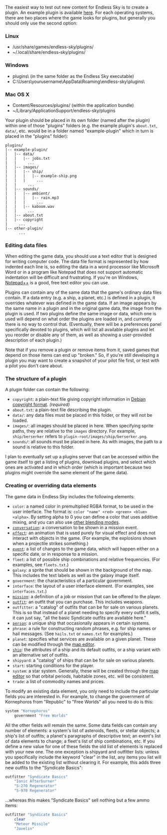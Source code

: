 The easiest way to test out new content for Endless Sky is to create a plugin. An example plugin is available [here](http://endless-sky.github.io/example-plugin.zip). For each operating systems, there are two places where the game looks for plugins, but generally you should only use the second option:

### Linux ###
* /usr/share/games/endless-sky/plugins/
* ~/.local/share/endless-sky/plugins/

### Windows ###
* plugins\ (in the same folder as the Endless Sky executable)
* C:\Users\yourusername\AppData\Roaming\endless-sky\plugins\

### Mac OS X ###
* Content/Resources/plugins/ (within the application bundle)
* ~/Library/ApplicationSupport/endless-sky/plugins

Your plugin should be placed in its own folder (named after the plugin) within one of those "plugins" folders (e.g. the example plugin's `about.txt`, `data/`, etc. would be in a folder named "example-plugin" which in turn is placed in the "plugins" folder):

```
plugins/
|-- example-plugin/
|   |-- data/
|   |   |-- jobs.txt
|   |     ...
|   |-- images/
|   |   |-- ship/
|   |   |   |-- example-ship.png
|   |   |     ...
|   |     ...
|   |-- sounds/
|   |   |-- ambient/
|   |   |   |-- rain.mp3
|   |   |     ...
|   |   |-- kaboom.wav
|   |     ...
|   |-- about.txt
|   |-- copyright
|     ...
|-- other-plugin/
      ...
```

### Editing data files

When editing the game data, you should use a text editor that is designed for writing computer code. The data file format is represented by how indented each line is, so editing the data in a word processor like Microsoft Word or in a program like Notepad that does not support automatic indentation will be difficult and frustrating. If you're on Windows, [Notepad++](https://notepad-plus-plus.org/) is a good, free text editor you can use. 

Plugins can contain any of the same data that the game's ordinary data files contain. If a data entry (e.g. a ship, a planet, etc.) is defined in a plugin, it overrides whatever was defined in the game data. If an image appears by the same name in a plugin and in the original game data, the image from the plugin is used. If two plugins define the same image or data, which one is used will depend on what order the plugins are loaded in, and currently there is no way to control that. (Eventually, there will be a preferences panel specifically devoted to plugins, which will list all available plugins and let you reorder or disable any of them, as well as showing a user-provided description of each plugin.)

Note that if you remove a plugin or remove items from it, saved games that depend on those items can end up "broken." So, if you're still developing a plugin you may want to create a snapshot of your pilot file first, or test with a pilot you don't care about.

### The structure of a plugin

A plugin folder can contain the following:

  * `copyright`: a plain-text file giving copyright information in [Debian copyright format](https://www.debian.org/doc/packaging-manuals/copyright-format/1.0/). _(required)_
  * `about.txt`: a plain-text file describing the plugin.
  * `data/`: any data files must be placed in this folder, or they will not be loaded.
  * `images/`: all images should be placed in here. When specifying sprite paths, they are relative to the `images` directory. For example, `ship/berserker` refers to `plugin-root/images/ship/berserker.png`.
  * `sounds/`: all sounds must be placed in here. As with images, the path to a sound is relative to this folder.

I plan to eventually set up a plugins server that can be accessed within the game itself to get a listing of plugins, download plugins, and select which ones are activated and in which order (which is important because two plugins might override the same element of the game data).

### Creating or overriding data elements

The game data in Endless Sky includes the following elements:

  * `color`: a named color in premultiplied RGBA format, to be used in the user interface. The format is: `color "name" <red> <green> <blue> <alpha>`. By setting alpha to 0 you can define a color that uses additive mixing, and you can also use [other blending modes](BlendingModes).
  * [`conversation`](WritingConversations): a conversation to be shown in a mission event.
  * [`effect`](CreatingEffects): an animation that is used purely for visual effect and does not interact with objects in the game. (For example, the explosions shown when a projectile strikes something.)
  * [`event`](CreatingEvents): a list of changes to the game data, which will happen either on a specific date, or in response to a mission.
  * `fleet`: a list of possible ship combinations and relative frequencies. (For examples, see `fleets.txt`.)
  * `galaxy`: a sprite that should be shown in the background of the map. This includes the text labels as well as the galaxy image itself.
  * `government`: the characteristics of a particular government.
  * `interface`: the layout of a user interface element. (For examples, see `interfaces.txt`.)
  * [`mission`](CreatingMissions): a definition of a job or mission that can be offered to the player.
  * [`outfit`](CreatingOutfits): an outfit that you can purchase. This includes weapons.
  * `outfitter`: a "catalog" of outfits that can be for sale on various planets. This is so that instead of a planet needing to specify every outfit it sells, it can just say, "all the basic Syndicate outfits are available here."
  * [`person`](CreatingPersons): a unique ship that occasionally appears in certain systems.
  * `phrase`: a rule for constructing random phrases, e.g. for ship names or hail messages. (See `hails.txt` or `names.txt` for examples.)
  * `planet`: specifies what services are available on a given planet. These can be modified through the [map editor](https://github.com/endless-sky/endless-sky-editor).
  * [`ship`](CreatingShips): the attributes of a ship and its default outfits, or a ship variant with an alternative set of outfits.
  * `shipyard`: a "catalog" of ships that can be for sale on various planets.
  * `start`: starting conditions for the player.
  * `system`: a star system. Generally, these will be created through the [map editor](https://github.com/endless-sky/endless-sky-editor) so that orbital periods, habitable zones, etc. will be consistent.
  * `trade`: a list of commodity names and prices.

To modify an existing data element, you only need to include the particular fields you are interested in. For example, to change the government of Kornephoros from "Republic" to "Free Worlds" all you need to do is this:

```bash
system "Kornephoros"
    government "Free Worlds"
```

All the other fields will remain the same. Some data fields can contain any number of elements: a system's list of asteroids, fleets, or stellar objects; a ship's list of outfits; a planet's paragraphs of descriptive text; an event's list of data elements to change; a fleet's list of ship combinations, etc. If you define a new value for one of these fields the old list of elements is replaced with your new one. The one exception is shipyard and outfitter lists: unless you specifically include the keyword "clear" in the list, any items you list will be added to the existing list without clearing it. For example, this adds three new outfits to the "Syndicate Basics":

```bash
outfitter "Syndicate Basics"
    "Ionic Afterburner"
    "S-270 Regenerator"
    "S-970 Regenerator"
```

...whereas this makes "Syndicate Basics" sell nothing but a few ammo items:

```bash
outfitter "Syndicate Basics"
    clear
    "Meteor Missile"
    "Javelin"
```